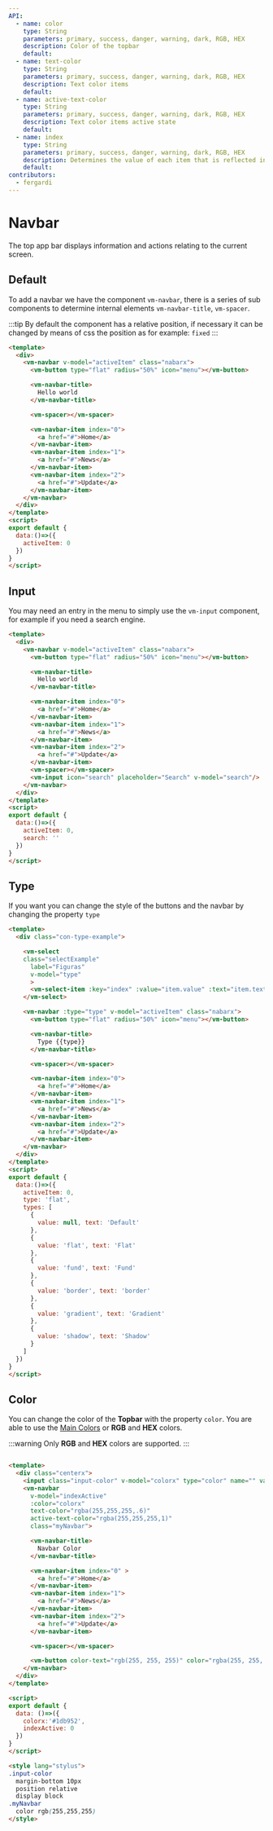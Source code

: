 ```yaml
---
API:
  - name: color
    type: String
    parameters: primary, success, danger, warning, dark, RGB, HEX
    description: Color of the topbar
    default:
  - name: text-color
    type: String
    parameters: primary, success, danger, warning, dark, RGB, HEX
    description: Text color items
    default:
  - name: active-text-color
    type: String
    parameters: primary, success, danger, warning, dark, RGB, HEX
    description: Text color items active state
    default:
  - name: index
    type: String
    parameters: primary, success, danger, warning, dark, RGB, HEX
    description: Determines the value of each item that is reflected in it when selecting v-model
    default:
contributors:
  - fergardi
---
```


# Navbar

<box header>

  The top app bar displays information and actions relating to the current screen.

</box>


<box>

## Default

To add a navbar we have the component `vm-navbar`, there is a series of sub components to determine internal elements `vm-navbar-title`, `vm-spacer`.

:::tip
  By default the component has a relative position, if necessary it can be changed by means of css the position as for example: `fixed`
:::

<vuecode md>
<div slot="demo">
  <Demos-Navbar-Default />
</div>
<div slot="code">

```html
<template>
  <div>
    <vm-navbar v-model="activeItem" class="nabarx">
      <vm-button type="flat" radius="50%" icon="menu"></vm-button>

      <vm-navbar-title>
        Hello world
      </vm-navbar-title>

      <vm-spacer></vm-spacer>

      <vm-navbar-item index="0">
        <a href="#">Home</a>
      </vm-navbar-item>
      <vm-navbar-item index="1">
        <a href="#">News</a>
      </vm-navbar-item>
      <vm-navbar-item index="2">
        <a href="#">Update</a>
      </vm-navbar-item>
    </vm-navbar>
  </div>
</template>
<script>
export default {
  data:()=>({
    activeItem: 0
  })
}
</script>
```

</div>
</vuecode>
</box>

<box>

## Input

You may need an entry in the menu to simply use the `vm-input` component, for example if you need a search engine.

<vuecode md>
<div slot="demo">
<Demos-Navbar-Input />

</div>
<div slot="code">

```html
<template>
  <div>
    <vm-navbar v-model="activeItem" class="nabarx">
      <vm-button type="flat" radius="50%" icon="menu"></vm-button>

      <vm-navbar-title>
        Hello world
      </vm-navbar-title>

      <vm-navbar-item index="0">
        <a href="#">Home</a>
      </vm-navbar-item>
      <vm-navbar-item index="1">
        <a href="#">News</a>
      </vm-navbar-item>
      <vm-navbar-item index="2">
        <a href="#">Update</a>
      </vm-navbar-item>
      <vm-spacer></vm-spacer>
      <vm-input icon="search" placeholder="Search" v-model="search"/>
    </vm-navbar>
  </div>
</template>
<script>
export default {
  data:()=>({
    activeItem: 0,
    search: ''
  })
}
</script>
```

</div>
</vuecode>
</box>


<box>

## Type

If you want you can change the style of the buttons and the navbar by changing the property `type`

<vuecode md>
<div slot="demo">
<Demos-Navbar-Type />

</div>
<div slot="code">

```html
<template>
  <div class="con-type-example">

    <vm-select
    class="selectExample"
      label="Figuras"
      v-model="type"
      >
      <vm-select-item :key="index" :value="item.value" :text="item.text" v-for="(item,index) in types" />
    </vm-select>

    <vm-navbar :type="type" v-model="activeItem" class="nabarx">
      <vm-button type="flat" radius="50%" icon="menu"></vm-button>

      <vm-navbar-title>
        Type {{type}}
      </vm-navbar-title>

      <vm-spacer></vm-spacer>

      <vm-navbar-item index="0">
        <a href="#">Home</a>
      </vm-navbar-item>
      <vm-navbar-item index="1">
        <a href="#">News</a>
      </vm-navbar-item>
      <vm-navbar-item index="2">
        <a href="#">Update</a>
      </vm-navbar-item>
    </vm-navbar>
  </div>
</template>
<script>
export default {
  data:()=>({
    activeItem: 0,
    type: 'flat',
    types: [
      {
        value: null, text: 'Default'
      },
      {
        value: 'flat', text: 'Flat'
      },
      {
        value: 'fund', text: 'Fund'
      },
      {
        value: 'border', text: 'border'
      },
      {
        value: 'gradient', text: 'Gradient'
      },
      {
        value: 'shadow', text: 'Shadow'
      }
    ]
  })
}
</script>
```

</div>
</vuecode>
</box>

<box>

## Color

You can change the color of the **Topbar** with the property `color`. You are able to use the [Main Colors](/theme/) or **RGB** and **HEX** colors.

:::warning
  Only **RGB** and **HEX** colors are supported.
:::

<vuecode md>
<div slot="demo">
<Demos-Navbar-Colors />

</div>
<div slot="code">

```html

<template>
  <div class="centerx">
    <input class="input-color" v-model="colorx" type="color" name="" value="">
    <vm-navbar
      v-model="indexActive"
      :color="colorx"
      text-color="rgba(255,255,255,.6)"
      active-text-color="rgba(255,255,255,1)"
      class="myNavbar">

      <vm-navbar-title>
        Navbar Color
      </vm-navbar-title>

      <vm-navbar-item index="0" >
        <a href="#">Home</a>
      </vm-navbar-item>
      <vm-navbar-item index="1">
        <a href="#">News</a>
      </vm-navbar-item>
      <vm-navbar-item index="2">
        <a href="#">Update</a>
      </vm-navbar-item>

      <vm-spacer></vm-spacer>

      <vm-button color-text="rgb(255, 255, 255)" color="rgba(255, 255, 255, 0.3)" type="flat" radius="50%" icon="more_horiz"></vm-button>
    </vm-navbar>
  </div>
</template>

<script>
export default {
  data: ()=>({
    colorx:'#1db952',
    indexActive: 0
  })
}
</script>

<style lang="stylus">
.input-color
  margin-bottom 10px
  position relative
  display block
.myNavbar
  color rgb(255,255,255)
</style>

```

</div>
</vuecode>
</box>
